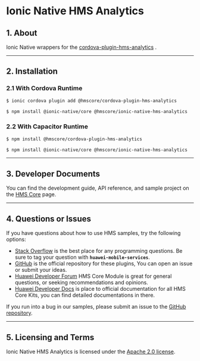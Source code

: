 # Ionic Native HMS Analytics

## 1. About

Ionic Native wrappers for
the [cordova-plugin-hms-analytics](https://www.npmjs.com/package/@hmscore/cordova-plugin-hms-analytics)
.

---

## 2. Installation

### 2.1 With Cordova Runtime

```bash
$ ionic cordova plugin add @hmscore/cordova-plugin-hms-analytics
```

```bash
$ npm install @ionic-native/core @hmscore/ionic-native-hms-analytics
```

### 2.2 With Capacitor Runtime

```bash
$ npm install @hmscore/cordova-plugin-hms-analytics
```

```bash
$ npm install @ionic-native/core @hmscore/ionic-native-hms-analytics
```

---

## 3. Developer Documents

You can find the development guide, API reference, and sample project on
the [HMS Core](https://developer.huawei.com/consumer/en/doc/overview/HMS-Core-Plugin?ha_source=hms1) page.

---

## 4. Questions or Issues

If you have questions about how to use HMS samples, try the following options:

- [Stack Overflow](https://stackoverflow.com/questions/tagged/huawei-mobile-services) is the best
  place for any programming questions. Be sure to tag your question
  with **`huawei-mobile-services`**.
- [GitHub](https://github.com/HMS-Core/hms-cordova-plugin) is the official repository for these
  plugins, You can open an issue or submit your ideas.
- [Huawei Developer Forum](https://forums.developer.huawei.com/forumPortal/en/home?fid=0101187876626530001)
  HMS Core Module is great for general questions, or seeking recommendations and opinions.
- [Huawei Developer Docs](https://developer.huawei.com/consumer/en/doc/overview/HMS-Core-Plugin?ha_source=hms1) is
  place to official documentation for all HMS Core Kits, you can find detailed documentations in
  there.

If you run into a bug in our samples, please submit an issue to
the [GitHub repository](https://github.com/HMS-Core/hms-cordova-plugin).

---

## 5. Licensing and Terms

Ionic Native HMS Analytics is licensed under the [Apache 2.0 license](LICENCE).